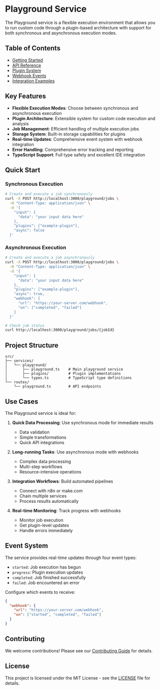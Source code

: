 # Playground Service

The Playground service is a flexible execution environment that allows you to run custom code through a plugin-based architecture with support for both synchronous and asynchronous execution modes.

## Table of Contents

- [Getting Started](./guides/getting-started.md)
- [API Reference](./api/README.md)
- [Plugin System](./plugins/README.md)
- [Webhook Events](./guides/webhooks.md)
- [Integration Examples](./examples/README.md)

## Key Features

- **Flexible Execution Modes**: Choose between synchronous and asynchronous execution
- **Plugin Architecture**: Extensible system for custom code execution and analysis
- **Job Management**: Efficient handling of multiple execution jobs
- **Storage System**: Built-in storage capabilities for plugins
- **Real-time Updates**: Comprehensive event system with webhook integration
- **Error Handling**: Comprehensive error tracking and reporting
- **TypeScript Support**: Full type safety and excellent IDE integration

## Quick Start

### Synchronous Execution

```bash
# Create and execute a job synchronously
curl -X POST http://localhost:3000/playground/jobs \
  -H "Content-Type: application/json" \
  -d '{
    "input": {
      "data": "your input data here"
    },
    "plugins": ["example-plugin"],
    "async": false
  }'
```

### Asynchronous Execution

```bash
# Create and execute a job asynchronously
curl -X POST http://localhost:3000/playground/jobs \
  -H "Content-Type: application/json" \
  -d '{
    "input": {
      "data": "your input data here"
    },
    "plugins": ["example-plugin"],
    "async": true,
    "webhook": {
      "url": "https://your-server.com/webhook",
      "on": ["completed", "failed"]
    }
  }'

# Check job status
curl http://localhost:3000/playground/jobs/{jobId}
```

## Project Structure

```
src/
├── services/
│   └── playground/
│       ├── playground.ts    # Main playground service
│       ├── plugins/         # Plugin implementations
│       └── types.ts         # TypeScript type definitions
└── routes/
    └── playground.ts        # API endpoints
```

## Use Cases

The Playground service is ideal for:

1. **Quick Data Processing**: Use synchronous mode for immediate results
   - Data validation
   - Simple transformations
   - Quick API integrations

2. **Long-running Tasks**: Use asynchronous mode with webhooks
   - Complex data processing
   - Multi-step workflows
   - Resource-intensive operations

3. **Integration Workflows**: Build automated pipelines
   - Connect with n8n or make.com
   - Chain multiple services
   - Process results automatically

4. **Real-time Monitoring**: Track progress with webhooks
   - Monitor job execution
   - Get plugin-level updates
   - Handle errors immediately

## Event System

The service provides real-time updates through four event types:

- `started`: Job execution has begun
- `progress`: Plugin execution updates
- `completed`: Job finished successfully
- `failed`: Job encountered an error

Configure which events to receive:

```json
{
  "webhook": {
    "url": "https://your-server.com/webhook",
    "on": ["started", "completed", "failed"]
  }
}
```

## Contributing

We welcome contributions! Please see our [Contributing Guide](../guides/contributing.md) for details.

## License

This project is licensed under the MIT License - see the [LICENSE](../LICENSE) file for details.
